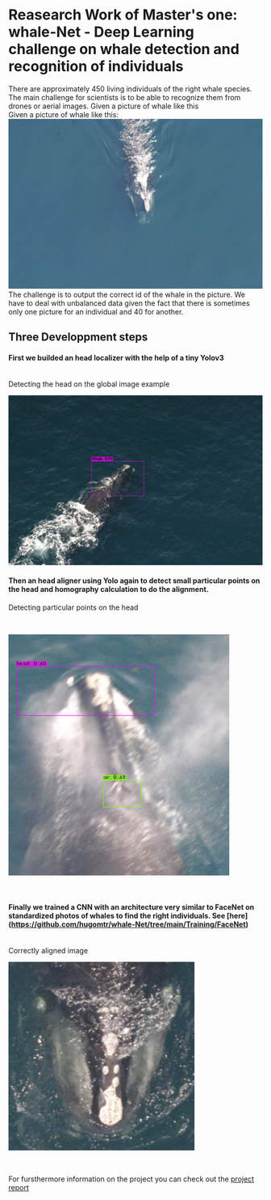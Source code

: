 # Reasearch Work of Master's one: whale-Net - Deep Learning challenge on whale detection and recognition of individuals
There are approximately 450 living individuals of the right whale species. The main challenge for scientists is to be able to recognize them from drones or aerial images. Given a picture of whale like this
<br>
Given a picture of whale like this:
![whale](Rapport/RapportLatek/figures/whalesImg/w4.jpg)
The challenge is to output the correct id of the whale in the picture.
We have to deal with unbalanced data given the fact that there is sometimes only one picture for an individual and 40 for another.
<br>

## Three Developpment steps
#### First we builded an head localizer with the help of a tiny Yolov3

<br>
Detecting the head on the global image example

![whale_head](Rapport/RapportLatek/figures/sortie/yolov3/predictionshead2.jpg)

#### Then an head aligner using Yolo again to detect small particular points on the head and homography calculation to do the alignment. 

Detecting particular points on the head

<br>

![whale_head](Rapport/RapportLatek/figures/sortie/yolov4/predictions3.jpg)

<br>

#### Finally we trained a CNN with an architecture very similar to FaceNet on standardized photos of whales to find the right individuals. See [here] (https://github.com/hugomtr/whale-Net/tree/main/Training/FaceNet)

<br>
Correctly aligned image

![aligne](Rapport/RapportLatek/figures/aligne.png)

<br>

For fursthermore information on the project you can check out the [project report](https://github.com/hugomtr/whale-Net/blob/main/TER_rapport.pdf)
